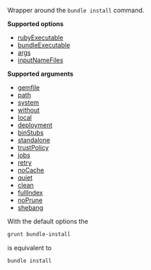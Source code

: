 Wrapper around the `bundle install` command.

**Supported options**

* [rubyExecutable](#rubyexecutable)
* [bundleExecutable](#bundleexecutable)
* [args](#args)
* [inputNameFiles](#inputnamefiles)

**Supported arguments**

* [gemfile](#gemfile)
* [path](#path)
* [system](#system)
* [without](#without)
* [local](#local)
* [deployment](#deployment)
* [binStubs](#binstubs)
* [standalone](#standalone)
* [trustPolicy](#trustpolicy)
* [jobs](#jobs)
* [retry](#retry)
* [noCache](#nocache)
* [quiet](#quiet)
* [clean](#clean)
* [fullIndex](#fullindex)
* [noPrune](#noprune)
* [shebang](#shebang)

With the default options the
```bash
grunt bundle-install
```

is equivalent to
```bash
bundle install
```
